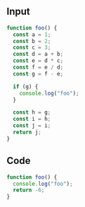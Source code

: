 
## Input

```javascript
function foo() {
  const a = 1;
  const b = 2;
  const c = 3;
  const d = a + b;
  const e = d * c;
  const f = e / d;
  const g = f - e;

  if (g) {
    console.log("foo");
  }

  const h = g;
  const i = h;
  const j = i;
  return j;
}

```

## Code

```javascript
function foo() {
  console.log("foo");
  return -6;
}

```
      